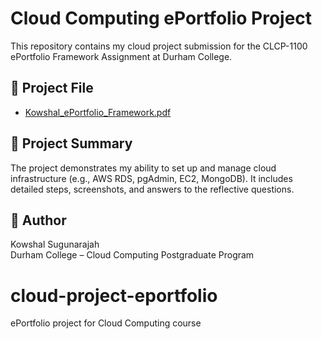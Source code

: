 # Cloud Computing ePortfolio Project

This repository contains my cloud project submission for the CLCP-1100 ePortfolio Framework Assignment at Durham College.

## 📄 Project File
- [Kowshal_ePortfolio_Framework.pdf](Kowshal_ePortfolio_Framework.pdf)

## 🧠 Project Summary
The project demonstrates my ability to set up and manage cloud infrastructure (e.g., AWS RDS, pgAdmin, EC2, MongoDB). It includes detailed steps, screenshots, and answers to the reflective questions.

## 📌 Author
Kowshal Sugunarajah  
Durham College – Cloud Computing Postgraduate Program
# cloud-project-eportfolio
ePortfolio project for Cloud Computing course
